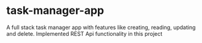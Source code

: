 # task-manager-app
A full stack task manager app with features like creating, reading, updating and delete. Implemented REST Api functionality in this project
